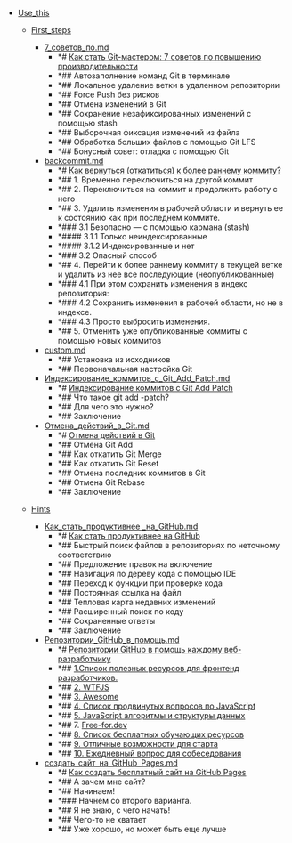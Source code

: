 - <a href = "E:\Node_projects\Node_Way\NBase\_Md\_Index\_Git\contaners\Use_this\cat.Use_this\dir.Use_this.md">Use_this</a>
    - <a href = "E:\Node_projects\Node_Way\NBase\_Md\_Index\_Git\contaners\Use_this\First_steps\cat.First_steps\dir.First_steps.md">First_steps</a>
        - <a href = "E:\Node_projects\Node_Way\NBase\_Md\_Index\_Git\contaners\Use_this\First_steps\7_советов_по.md">7_советов_по.md</a>
            - *# [Как стать Git-мастером: 7 советов по повышению производительности](https://nuancesprog.ru/p/5142/)
            - *## Автозаполнение команд Git в терминале
            - *## Локальное удаление ветки в удаленном репозитории
            - *## Force Push без рисков
            - *## Отмена изменений в Git
            - *## Сохранение незафиксированных изменений с помощью stash
            - *## Выборочная фиксация изменений из файла
            - *## Обработка больших файлов с помощью Git LFS
            - *## Бонусный совет: отладка с помощью Git
        - <a href = "E:\Node_projects\Node_Way\NBase\_Md\_Index\_Git\contaners\Use_this\First_steps\backcommit.md">backcommit.md</a>
            - *# [Как вернуться (откатиться) к более раннему коммиту?](https://ru.stackoverflow.com/questions/431520/%D0%9A%D0%B0%D0%BA-%D0%B2%D0%B5%D1%80%D0%BD%D1%83%D1%82%D1%8C%D1%81%D1%8F-%D0%BE%D1%82%D0%BA%D0%B0%D1%82%D0%B8%D1%82%D1%8C%D1%81%D1%8F-%D0%BA-%D0%B1%D0%BE%D0%BB%D0%B5%D0%B5-%D1%80%D0%B0%D0%BD%D0%BD%D0%B5%D0%BC%D1%83-%D0%BA%D0%BE%D0%BC%D0%BC%D0%B8%D1%82%D1%83)
            - *## 1. Временно переключиться на другой коммит
            - *## 2. Переключиться на коммит и продолжить работу с него
            - *## 3. Удалить изменения в рабочей области и вернуть ее к состоянию как при последнем коммите.
            - *### 3.1 Безопасно — с помощью кармана (stash)
            - *#### 3.1.1 Только неиндексированные
            - *#### 3.1.2 Индексированные и нет
            - *### 3.2 Опасный способ
            - *## 4. Перейти к более раннему коммиту в текущей ветке и удалить из нее все последующие (неопубликованные)
            - *### 4.1 При этом сохранить изменения в индекс репозитория:
            - *### 4.2 Сохранить изменения в рабочей области, но не в индексе.
            - *### 4.3 Просто выбросить изменения.
            - *## 5. Отменить уже опубликованные коммиты с помощью новых коммитов
        - <a href = "E:\Node_projects\Node_Way\NBase\_Md\_Index\_Git\contaners\Use_this\First_steps\custom.md">custom.md</a>
            - *## Установка из исходников
            - *## Первоначальная настройка Git
        - <a href = "E:\Node_projects\Node_Way\NBase\_Md\_Index\_Git\contaners\Use_this\First_steps\Индексирование_коммитов_с_Git_Add_Patch.md">Индексирование_коммитов_с_Git_Add_Patch.md</a>
            - *# [Индексирование коммитов с Git Add Patch](https://nuancesprog.ru/p/7502/)
            - *## Что такое git add -patch?
            - *## Для чего это нужно?
            - *## Заключение
        - <a href = "E:\Node_projects\Node_Way\NBase\_Md\_Index\_Git\contaners\Use_this\First_steps\Отмена_действий_в_Git.md">Отмена_действий_в_Git.md</a>
            - *# [Отмена действий в Git](https://nuancesprog.ru/p/7659/)
            - *## Отмена Git Add
            - *## Как откатить Git Merge
            - *## Как откатить Git Reset
            - *## Отмена последних коммитов в Git
            - *## Отмена Git Rebase
            - *## Заключение
    
    - <a href = "E:\Node_projects\Node_Way\NBase\_Md\_Index\_Git\contaners\Use_this\Hints\cat.Hints\dir.Hints.md">Hints</a>
        - <a href = "E:\Node_projects\Node_Way\NBase\_Md\_Index\_Git\contaners\Use_this\Hints\Как_стать_продуктивнее _на_GitHub.md">Как_стать_продуктивнее _на_GitHub.md</a>
            - *# [Как стать продуктивнее на GitHub](https://nuancesprog.ru/p/3111/)
            - *## Быстрый поиск файлов в репозиториях по неточному соответствию
            - *## Предложение правок на включение
            - *## Навигация по дереву кода с помощью IDE
            - *## Переход к функции при проверке кода
            - *## Постоянная ссылка на файл
            - *## Тепловая карта недавних изменений 
            - *## Расширенный поиск по коду
            - *## Сохраненные ответы 
            - *## Заключение 
        - <a href = "E:\Node_projects\Node_Way\NBase\_Md\_Index\_Git\contaners\Use_this\Hints\Репозитории_GitHub_в_помощь.md">Репозитории_GitHub_в_помощь.md</a>
            - *# [Репозитории GitHub в помощь каждому веб-разработчику](https://nuancesprog.ru/p/7074/)
            - *## [1.Список полезных ресурсов для фронтенд разработчиков.](https://github.com/RitikPatni/Front-End-Web-Development-Resources)
            - *## [2. WTFJS](https://github.com/denysdovhan/wtfjs)
            - *## [3. Awesome ](https://github.com/sindresorhus/awesome)
            - *## [4. Список продвинутых вопросов по JavaScript](https://github.com/lydiahallie/javascript-questions)
            - *## [5. JavaScript алгоритмы и структуры данных](https://github.com/trekhleb/javascript-algorithms)
            - *## 7. [Free-for.dev](https://github.com/ripienaar/free-for-dev)
            - *## [8. Список бесплатных обучающих ресурсов](https://github.com/EbookFoundation/free-programming-books)
            - *## [9. Отличные возможности для старта](https://github.com/MunGell/awesome-for-beginners)
            - *## [10. Ежедневный вопрос для собеседования](https://github.com/Advanced-Frontend/Daily-Interview-Question)
        - <a href = "E:\Node_projects\Node_Way\NBase\_Md\_Index\_Git\contaners\Use_this\Hints\создать_сайт_на_GitHub_Pages.md">создать_сайт_на_GitHub_Pages.md</a>
            - *# [Как создать бесплатный сайт на GitHub Pages](https://nuancesprog.ru/p/4318/)
            - *## А зачем мне сайт?
            - *## Начинаем!
            - *### Начнем со второго варианта.
            - *## Я не знаю, с чего начать!
            - *## Чего-то не хватает
            - *## Уже хорошо, но может быть еще лучше
    
